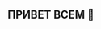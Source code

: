 ## ПРИВЕТ ВСЕМ 👋

<!--
**muhammadjon-coder/muhammadjon-coder** является✨ "специальным" ✨ репозиторием, потому что его "README.md` (этот файл) отображается в вашем профиле на GitHub.


Вот несколько идей, которые помогут вам начать:

- 🔭 я учусь в Astrum IT Academy ...
- 🌱 я python backend програмер ...
- 👯 Я хочу сотрудничать в следующих областях ...
- 🤔 Я ищу помощи в работе с профессиональными программистами на django ...
- 💬 Спросите меня о любом бэкенде python, насколько я знаю, я помогу ...
- 📫 Как со мной связаться: @Why_me09 ...
- 😄 мои интересы настольный теннис путешествие по чтению книг  ...
- ⚡ я не интересовался программированием сначала я изучал frontend, а затем заинтересовался Python backend ...

- лучшие книги


Лев Толстой. «Война и мир» (1863–1869) Читайте больше: 

48. Законов власт

Breaking Bad

Джордж Оруэлл.  

Джером Дэвид Сэлинджер. 



-->
